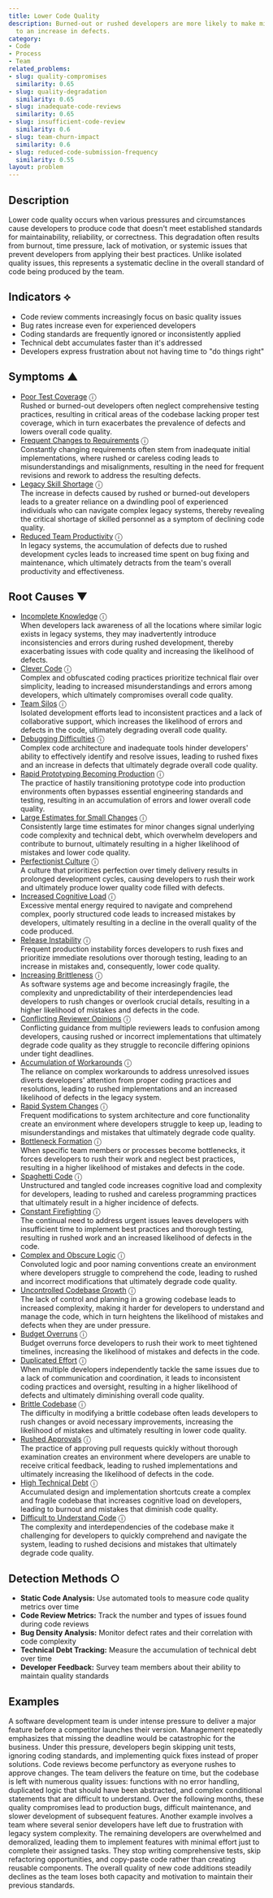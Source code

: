 ```yaml
---
title: Lower Code Quality
description: Burned-out or rushed developers are more likely to make mistakes, leading
  to an increase in defects.
category:
- Code
- Process
- Team
related_problems:
- slug: quality-compromises
  similarity: 0.65
- slug: quality-degradation
  similarity: 0.65
- slug: inadequate-code-reviews
  similarity: 0.65
- slug: insufficient-code-review
  similarity: 0.6
- slug: team-churn-impact
  similarity: 0.6
- slug: reduced-code-submission-frequency
  similarity: 0.55
layout: problem
---
```


## Description

Lower code quality occurs when various pressures and circumstances cause developers to produce code that doesn't meet established standards for maintainability, reliability, or correctness. This degradation often results from burnout, time pressure, lack of motivation, or systemic issues that prevent developers from applying their best practices. Unlike isolated quality issues, this represents a systematic decline in the overall standard of code being produced by the team.


## Indicators ⟡
- Code review comments increasingly focus on basic quality issues
- Bug rates increase even for experienced developers
- Coding standards are frequently ignored or inconsistently applied
- Technical debt accumulates faster than it's addressed
- Developers express frustration about not having time to "do things right"


## Symptoms ▲

- [Poor Test Coverage](poor-test-coverage.md) <span class="info-tooltip" title="Confidence: 0.439, Strength: 0.664">ⓘ</span>
<br/>  Rushed or burned-out developers often neglect comprehensive testing practices, resulting in critical areas of the codebase lacking proper test coverage, which in turn exacerbates the prevalence of defects and lowers overall code quality.
- [Frequent Changes to Requirements](frequent-changes-to-requirements.md) <span class="info-tooltip" title="Confidence: 0.347, Strength: 0.574">ⓘ</span>
<br/>  Constantly changing requirements often stem from inadequate initial implementations, where rushed or careless coding leads to misunderstandings and misalignments, resulting in the need for frequent revisions and rework to address the resulting defects.
- [Legacy Skill Shortage](legacy-skill-shortage.md) <span class="info-tooltip" title="Confidence: 0.328, Strength: 0.760">ⓘ</span>
<br/>  The increase in defects caused by rushed or burned-out developers leads to a greater reliance on a dwindling pool of experienced individuals who can navigate complex legacy systems, thereby revealing the critical shortage of skilled personnel as a symptom of declining code quality.
- [Reduced Team Productivity](reduced-team-productivity.md) <span class="info-tooltip" title="Confidence: 0.302, Strength: 0.908">ⓘ</span>
<br/>  In legacy systems, the accumulation of defects due to rushed development cycles leads to increased time spent on bug fixing and maintenance, which ultimately detracts from the team's overall productivity and effectiveness.

## Root Causes ▼

- [Incomplete Knowledge](incomplete-knowledge.md) <span class="info-tooltip" title="Confidence: 0.473, Strength: 0.836">ⓘ</span>
<br/>  When developers lack awareness of all the locations where similar logic exists in legacy systems, they may inadvertently introduce inconsistencies and errors during rushed development, thereby exacerbating issues with code quality and increasing the likelihood of defects.
- [Clever Code](clever-code.md) <span class="info-tooltip" title="Confidence: 0.471, Strength: 0.799">ⓘ</span>
<br/>  Complex and obfuscated coding practices prioritize technical flair over simplicity, leading to increased misunderstandings and errors among developers, which ultimately compromises overall code quality.
- [Team Silos](team-silos.md) <span class="info-tooltip" title="Confidence: 0.466, Strength: 0.767">ⓘ</span>
<br/>  Isolated development efforts lead to inconsistent practices and a lack of collaborative support, which increases the likelihood of errors and defects in the code, ultimately degrading overall code quality.
- [Debugging Difficulties](debugging-difficulties.md) <span class="info-tooltip" title="Confidence: 0.462, Strength: 0.726">ⓘ</span>
<br/>  Complex code architecture and inadequate tools hinder developers' ability to effectively identify and resolve issues, leading to rushed fixes and an increase in defects that ultimately degrade overall code quality.
- [Rapid Prototyping Becoming Production](rapid-prototyping-becoming-production.md) <span class="info-tooltip" title="Confidence: 0.406, Strength: 0.700">ⓘ</span>
<br/>  The practice of hastily transitioning prototype code into production environments often bypasses essential engineering standards and testing, resulting in an accumulation of errors and lower overall code quality.
- [Large Estimates for Small Changes](large-estimates-for-small-changes.md) <span class="info-tooltip" title="Confidence: 0.401, Strength: 0.792">ⓘ</span>
<br/>  Consistently large time estimates for minor changes signal underlying code complexity and technical debt, which overwhelm developers and contribute to burnout, ultimately resulting in a higher likelihood of mistakes and lower code quality.
- [Perfectionist Culture](perfectionist-culture.md) <span class="info-tooltip" title="Confidence: 0.393, Strength: 0.834">ⓘ</span>
<br/>  A culture that prioritizes perfection over timely delivery results in prolonged development cycles, causing developers to rush their work and ultimately produce lower quality code filled with defects.
- [Increased Cognitive Load](increased-cognitive-load.md) <span class="info-tooltip" title="Confidence: 0.388, Strength: 0.715">ⓘ</span>
<br/>  Excessive mental energy required to navigate and comprehend complex, poorly structured code leads to increased mistakes by developers, ultimately resulting in a decline in the overall quality of the code produced.
- [Release Instability](release-instability.md) <span class="info-tooltip" title="Confidence: 0.385, Strength: 0.844">ⓘ</span>
<br/>  Frequent production instability forces developers to rush fixes and prioritize immediate resolutions over thorough testing, leading to an increase in mistakes and, consequently, lower code quality.
- [Increasing Brittleness](increasing-brittleness.md) <span class="info-tooltip" title="Confidence: 0.351, Strength: 0.800">ⓘ</span>
<br/>  As software systems age and become increasingly fragile, the complexity and unpredictability of their interdependencies lead developers to rush changes or overlook crucial details, resulting in a higher likelihood of mistakes and defects in the code.
- [Conflicting Reviewer Opinions](conflicting-reviewer-opinions.md) <span class="info-tooltip" title="Confidence: 0.349, Strength: 0.659">ⓘ</span>
<br/>  Conflicting guidance from multiple reviewers leads to confusion among developers, causing rushed or incorrect implementations that ultimately degrade code quality as they struggle to reconcile differing opinions under tight deadlines.
- [Accumulation of Workarounds](accumulation-of-workarounds.md) <span class="info-tooltip" title="Confidence: 0.344, Strength: 0.685">ⓘ</span>
<br/>  The reliance on complex workarounds to address unresolved issues diverts developers' attention from proper coding practices and resolutions, leading to rushed implementations and an increased likelihood of defects in the legacy system.
- [Rapid System Changes](rapid-system-changes.md) <span class="info-tooltip" title="Confidence: 0.343, Strength: 0.653">ⓘ</span>
<br/>  Frequent modifications to system architecture and core functionality create an environment where developers struggle to keep up, leading to misunderstandings and mistakes that ultimately degrade code quality.
- [Bottleneck Formation](bottleneck-formation.md) <span class="info-tooltip" title="Confidence: 0.334, Strength: 0.854">ⓘ</span>
<br/>  When specific team members or processes become bottlenecks, it forces developers to rush their work and neglect best practices, resulting in a higher likelihood of mistakes and defects in the code.
- [Spaghetti Code](spaghetti-code.md) <span class="info-tooltip" title="Confidence: 0.326, Strength: 0.640">ⓘ</span>
<br/>  Unstructured and tangled code increases cognitive load and complexity for developers, leading to rushed and careless programming practices that ultimately result in a higher incidence of defects.
- [Constant Firefighting](constant-firefighting.md) <span class="info-tooltip" title="Confidence: 0.313, Strength: 0.658">ⓘ</span>
<br/>  The continual need to address urgent issues leaves developers with insufficient time to implement best practices and thorough testing, resulting in rushed work and an increased likelihood of defects in the code.
- [Complex and Obscure Logic](complex-and-obscure-logic.md) <span class="info-tooltip" title="Confidence: 0.313, Strength: 0.697">ⓘ</span>
<br/>  Convoluted logic and poor naming conventions create an environment where developers struggle to comprehend the code, leading to rushed and incorrect modifications that ultimately degrade code quality.
- [Uncontrolled Codebase Growth](uncontrolled-codebase-growth.md) <span class="info-tooltip" title="Confidence: 0.312, Strength: 0.862">ⓘ</span>
<br/>  The lack of control and planning in a growing codebase leads to increased complexity, making it harder for developers to understand and manage the code, which in turn heightens the likelihood of mistakes and defects when they are under pressure.
- [Budget Overruns](budget-overruns.md) <span class="info-tooltip" title="Confidence: 0.309, Strength: 0.949">ⓘ</span>
<br/>  Budget overruns force developers to rush their work to meet tightened timelines, increasing the likelihood of mistakes and defects in the code.
- [Duplicated Effort](duplicated-effort.md) <span class="info-tooltip" title="Confidence: 0.309, Strength: 0.696">ⓘ</span>
<br/>  When multiple developers independently tackle the same issues due to a lack of communication and coordination, it leads to inconsistent coding practices and oversight, resulting in a higher likelihood of defects and ultimately diminishing overall code quality.
- [Brittle Codebase](brittle-codebase.md) <span class="info-tooltip" title="Confidence: 0.308, Strength: 0.876">ⓘ</span>
<br/>  The difficulty in modifying a brittle codebase often leads developers to rush changes or avoid necessary improvements, increasing the likelihood of mistakes and ultimately resulting in lower code quality.
- [Rushed Approvals](rushed-approvals.md) <span class="info-tooltip" title="Confidence: 0.308, Strength: 0.644">ⓘ</span>
<br/>  The practice of approving pull requests quickly without thorough examination creates an environment where developers are unable to receive critical feedback, leading to rushed implementations and ultimately increasing the likelihood of defects in the code.
- [High Technical Debt](high-technical-debt.md) <span class="info-tooltip" title="Confidence: 0.307, Strength: 0.810">ⓘ</span>
<br/>  Accumulated design and implementation shortcuts create a complex and fragile codebase that increases cognitive load on developers, leading to burnout and mistakes that diminish code quality.
- [Difficult to Understand Code](difficult-to-understand-code.md) <span class="info-tooltip" title="Confidence: 0.306, Strength: 0.704">ⓘ</span>
<br/>  The complexity and interdependencies of the codebase make it challenging for developers to quickly comprehend and navigate the system, leading to rushed decisions and mistakes that ultimately degrade code quality.

## Detection Methods ○
- **Static Code Analysis:** Use automated tools to measure code quality metrics over time
- **Code Review Metrics:** Track the number and types of issues found during code reviews
- **Bug Density Analysis:** Monitor defect rates and their correlation with code complexity
- **Technical Debt Tracking:** Measure the accumulation of technical debt over time
- **Developer Feedback:** Survey team members about their ability to maintain quality standards


## Examples

A software development team is under intense pressure to deliver a major feature before a competitor launches their version. Management repeatedly emphasizes that missing the deadline would be catastrophic for the business. Under this pressure, developers begin skipping unit tests, ignoring coding standards, and implementing quick fixes instead of proper solutions. Code reviews become perfunctory as everyone rushes to approve changes. The team delivers the feature on time, but the codebase is left with numerous quality issues: functions with no error handling, duplicated logic that should have been abstracted, and complex conditional statements that are difficult to understand. Over the following months, these quality compromises lead to production bugs, difficult maintenance, and slower development of subsequent features. Another example involves a team where several senior developers have left due to frustration with legacy system complexity. The remaining developers are overwhelmed and demoralized, leading them to implement features with minimal effort just to complete their assigned tasks. They stop writing comprehensive tests, skip refactoring opportunities, and copy-paste code rather than creating reusable components. The overall quality of new code additions steadily declines as the team loses both capacity and motivation to maintain their previous standards.
